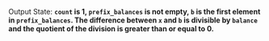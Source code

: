 Output State: **`count` is 1, `prefix_balances` is not empty, `b` is the first element in `prefix_balances`. The difference between `x` and `b` is divisible by `balance` and the quotient of the division is greater than or equal to 0.**